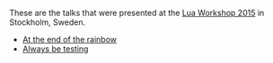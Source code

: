 These are the talks that were presented at the [Lua Workshop 2015](http://www.lua.org/wshop15.html) in Stockholm, Sweden.

- [At the end of the rainbow](http://www.lua.org/wshop15.html#Burgueno1)
- [Always be testing](http://www.lua.org/wshop15.html#Burgueno2)


